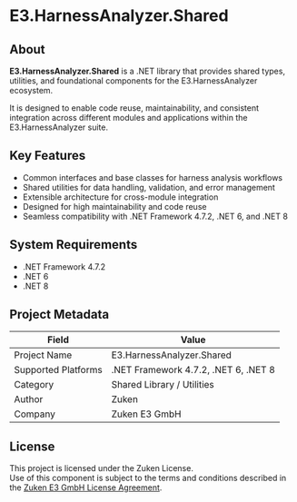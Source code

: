 ﻿# E3.HarnessAnalyzer.Shared

## About

**E3.HarnessAnalyzer.Shared** is a .NET library that provides shared types, utilities, and foundational components for the E3.HarnessAnalyzer ecosystem. 

It is designed to enable code reuse, maintainability, and consistent integration across different modules and applications within the E3.HarnessAnalyzer suite.

## Key Features

- Common interfaces and base classes for harness analysis workflows
- Shared utilities for data handling, validation, and error management
- Extensible architecture for cross-module integration
- Designed for high maintainability and code reuse
- Seamless compatibility with .NET Framework 4.7.2, .NET 6, and .NET 8

## System Requirements

- .NET Framework 4.7.2  
- .NET 6  
- .NET 8

## Project Metadata

| Field               | Value                                         |
|---------------------|-----------------------------------------------|
| Project Name        | E3.HarnessAnalyzer.Shared                     |
| Supported Platforms | .NET Framework 4.7.2, .NET 6, .NET 8          |
| Category            | Shared Library / Utilities                    |
| Author              | Zuken                                         |
| Company             | Zuken E3 GmbH                                 |

## License

This project is licensed under the Zuken License.  
Use of this component is subject to the terms and conditions described in the [Zuken E3 GmbH License Agreement](https://zuken.blob.core.windows.net/licenses/LICENSE).